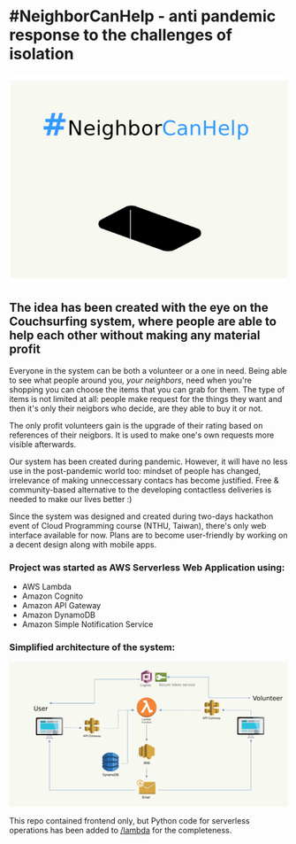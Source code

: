 # #NeighborCanHelp - anti pandemic response to the challenges of isolation
![#NeighborCanHelp logo](images/logo.png)
## The idea has been created with the eye on the Couchsurfing system, where people are able to help each other without making any material profit

Everyone in the system can be both a volunteer or a one in need. Being able to see what people around you, *your neighbors*, need when you're shopping you can choose the items that you can grab for them.
The type of items is not limited at all: people make request for the things they want and then it's only their neigbors who decide, are they able to buy it or not.

The only profit volunteers gain is the upgrade of their rating based on references of their neigbors. It is used to make one's own requests more visible afterwards.

Our system has been created during pandemic. However, it will have no less use in the post-pandemic world too: mindset of people has changed, irrelevance of making unneccessary contacs has become justified.
Free & community-based alternative to the developing contactless deliveries is needed to make our lives better :)

Since the system was designed and created during two-days hackathon event of Cloud Programming course (NTHU, Taiwan), there's only web interface available for now. Plans are to become user-friendly by working on a decent design along with mobile apps.

### Project was started as AWS Serverless Web Application using:
- AWS Lambda
- Amazon Cognito
- Amazon API Gateway
- Amazon DynamoDB
- Amazon Simple Notification Service

### Simplified architecture of the system:
![#Architecture graph](images/architecture.png)

This repo contained frontend only, but Python code for serverless operations has been added to [/lambda](/lambda) for the completeness.
